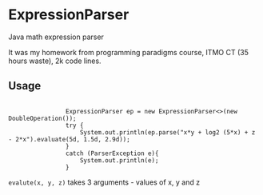 # ExpressionParser
Java math expression parser

It was my homework from programming paradigms course, ITMO CT (35 hours waste), 2k code lines.

## Usage

~~~
                
                ExpressionParser ep = new ExpressionParser<>(new DoubleOperation());
                try {
                    System.out.println(ep.parse("x*y + log2 (5*x) + z - 2*x").evaluate(5d, 1.5d, 2.9d));
                }
                catch (ParserException e){
                    System.out.println(e);
                }
~~~
`evalute(x, y, z)` takes 3 arguments - values of x, y and z

